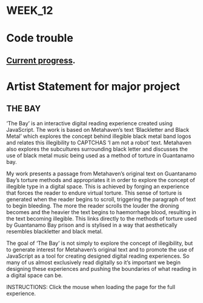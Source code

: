 # WEEK_12

# Code trouble
## [Current progress](https://TajHealy.github.io/CodeWords/week_12/mapAttempt3/).





# Artist Statement for major project

## THE BAY

‘The Bay’ is an interactive digital reading experience created using JavaScript. The work is based on Metahaven’s text ‘Blackletter and Black Metal’ which explores the concept behind illegible black metal band logos and relates this illegibility to CAPTCHAS ‘I am not a robot’ text. Metahaven also explores the subcultures surrounding black letter and discusses the use of black metal music being used as a method of torture in Guantanamo bay.  

My work presents a passage from Metahaven’s original text on Guantanamo Bay’s torture methods and appropriates it in order to explore the concept of illegible type in a digital space. This is achieved by forging an experience that forces the reader to endure virtual torture. This sense of torture is generated when the reader begins to scroll, triggering the paragraph of text to begin bleeding. The more the reader scrolls the louder the droning becomes and the heavier the text begins to haemorrhage blood, resulting in the text becoming illegible. This links directly to the methods of torture used by Guantanamo Bay prison and is stylised in a way that aesthetically resembles blackletter and black metal.

The goal of ‘The Bay’ is not simply to explore the concept of illegibility, but to generate interest for Metahaven’s original text and to promote the use of JavaScript as a tool for creating designed digital reading experiences. So many of us almost exclusively read digitally so it’s important we begin designing these experiences and pushing the boundaries of what reading in a digital space can be. 

INSTRUCTIONS: Click the mouse when loading the page for the full experience.

